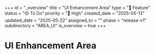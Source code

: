 +++
id = "_overview"
title = "UI Enhancement Area"
type = "🌟 Feature"
status = "🟡 To Do"
priority = "🔼 High"
created_date = "2025-05-13"
updated_date = "2025-05-22"
assigned_to = ""
phase = "release-v1"
subdirectory = "AREA_UI"
is_overview = true
+++

# UI Enhancement Area


